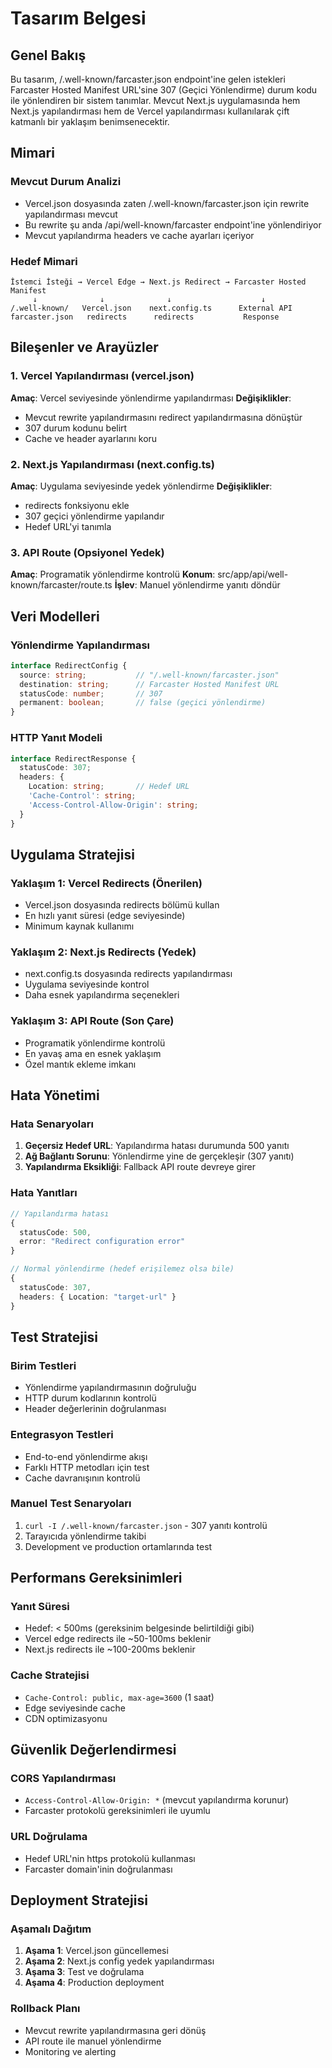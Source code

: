 # Tasarım Belgesi

## Genel Bakış

Bu tasarım, /.well-known/farcaster.json endpoint'ine gelen istekleri Farcaster Hosted Manifest URL'sine 307 (Geçici Yönlendirme) durum kodu ile yönlendiren bir sistem tanımlar. Mevcut Next.js uygulamasında hem Next.js yapılandırması hem de Vercel yapılandırması kullanılarak çift katmanlı bir yaklaşım benimsenecektir.

## Mimari

### Mevcut Durum Analizi
- Vercel.json dosyasında zaten /.well-known/farcaster.json için rewrite yapılandırması mevcut
- Bu rewrite şu anda /api/well-known/farcaster endpoint'ine yönlendiriyor
- Mevcut yapılandırma headers ve cache ayarları içeriyor

### Hedef Mimari
```
İstemci İsteği → Vercel Edge → Next.js Redirect → Farcaster Hosted Manifest
     ↓              ↓              ↓                    ↓
/.well-known/   Vercel.json    next.config.ts      External API
farcaster.json   redirects      redirects           Response
```

## Bileşenler ve Arayüzler

### 1. Vercel Yapılandırması (vercel.json)
**Amaç**: Vercel seviyesinde yönlendirme yapılandırması
**Değişiklikler**:
- Mevcut rewrite yapılandırmasını redirect yapılandırmasına dönüştür
- 307 durum kodunu belirt
- Cache ve header ayarlarını koru

### 2. Next.js Yapılandırması (next.config.ts)
**Amaç**: Uygulama seviyesinde yedek yönlendirme
**Değişiklikler**:
- redirects fonksiyonu ekle
- 307 geçici yönlendirme yapılandır
- Hedef URL'yi tanımla

### 3. API Route (Opsiyonel Yedek)
**Amaç**: Programatik yönlendirme kontrolü
**Konum**: src/app/api/well-known/farcaster/route.ts
**İşlev**: Manuel yönlendirme yanıtı döndür

## Veri Modelleri

### Yönlendirme Yapılandırması
```typescript
interface RedirectConfig {
  source: string;           // "/.well-known/farcaster.json"
  destination: string;      // Farcaster Hosted Manifest URL
  statusCode: number;       // 307
  permanent: boolean;       // false (geçici yönlendirme)
}
```

### HTTP Yanıt Modeli
```typescript
interface RedirectResponse {
  statusCode: 307;
  headers: {
    Location: string;       // Hedef URL
    'Cache-Control': string;
    'Access-Control-Allow-Origin': string;
  }
}
```

## Uygulama Stratejisi

### Yaklaşım 1: Vercel Redirects (Önerilen)
- Vercel.json dosyasında redirects bölümü kullan
- En hızlı yanıt süresi (edge seviyesinde)
- Minimum kaynak kullanımı

### Yaklaşım 2: Next.js Redirects (Yedek)
- next.config.ts dosyasında redirects yapılandırması
- Uygulama seviyesinde kontrol
- Daha esnek yapılandırma seçenekleri

### Yaklaşım 3: API Route (Son Çare)
- Programatik yönlendirme kontrolü
- En yavaş ama en esnek yaklaşım
- Özel mantık ekleme imkanı

## Hata Yönetimi

### Hata Senaryoları
1. **Geçersiz Hedef URL**: Yapılandırma hatası durumunda 500 yanıtı
2. **Ağ Bağlantı Sorunu**: Yönlendirme yine de gerçekleşir (307 yanıtı)
3. **Yapılandırma Eksikliği**: Fallback API route devreye girer

### Hata Yanıtları
```typescript
// Yapılandırma hatası
{
  statusCode: 500,
  error: "Redirect configuration error"
}

// Normal yönlendirme (hedef erişilemez olsa bile)
{
  statusCode: 307,
  headers: { Location: "target-url" }
}
```

## Test Stratejisi

### Birim Testleri
- Yönlendirme yapılandırmasının doğruluğu
- HTTP durum kodlarının kontrolü
- Header değerlerinin doğrulanması

### Entegrasyon Testleri
- End-to-end yönlendirme akışı
- Farklı HTTP metodları için test
- Cache davranışının kontrolü

### Manuel Test Senaryoları
1. `curl -I /.well-known/farcaster.json` - 307 yanıtı kontrolü
2. Tarayıcıda yönlendirme takibi
3. Development ve production ortamlarında test

## Performans Gereksinimleri

### Yanıt Süresi
- Hedef: < 500ms (gereksinim belgesinde belirtildiği gibi)
- Vercel edge redirects ile ~50-100ms beklenir
- Next.js redirects ile ~100-200ms beklenir

### Cache Stratejisi
- `Cache-Control: public, max-age=3600` (1 saat)
- Edge seviyesinde cache
- CDN optimizasyonu

## Güvenlik Değerlendirmesi

### CORS Yapılandırması
- `Access-Control-Allow-Origin: *` (mevcut yapılandırma korunur)
- Farcaster protokolü gereksinimleri ile uyumlu

### URL Doğrulama
- Hedef URL'nin https protokolü kullanması
- Farcaster domain'inin doğrulanması

## Deployment Stratejisi

### Aşamalı Dağıtım
1. **Aşama 1**: Vercel.json güncellemesi
2. **Aşama 2**: Next.js config yedek yapılandırması
3. **Aşama 3**: Test ve doğrulama
4. **Aşama 4**: Production deployment

### Rollback Planı
- Mevcut rewrite yapılandırmasına geri dönüş
- API route ile manuel yönlendirme
- Monitoring ve alerting